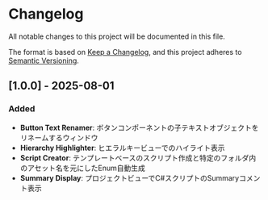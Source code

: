 # Changelog

All notable changes to this project will be documented in this file.

The format is based on [Keep a Changelog](https://keepachangelog.com/en/1.0.0/),
and this project adheres to [Semantic Versioning](https://semver.org/spec/v2.0.0.html).

## [1.0.0] - 2025-08-01

### Added
- **Button Text Renamer**: ボタンコンポーネントの子テキストオブジェクトをリネームするウィンドウ
- **Hierarchy Highlighter**: ヒエラルキービューでのハイライト表示
- **Script Creator**: テンプレートベースのスクリプト作成と特定のフォルダ内のアセット名を元にしたEnum自動生成
- **Summary Display**: プロジェクトビューでC#スクリプトのSummaryコメント表示